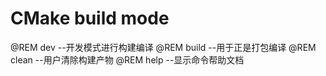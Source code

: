 # CMake build mode
@REM dev     --开发模式进行构建编译
@REM build   --用于正是打包编译
@REM clean   --用户清除构建产物
@REM help    --显示命令帮助文档